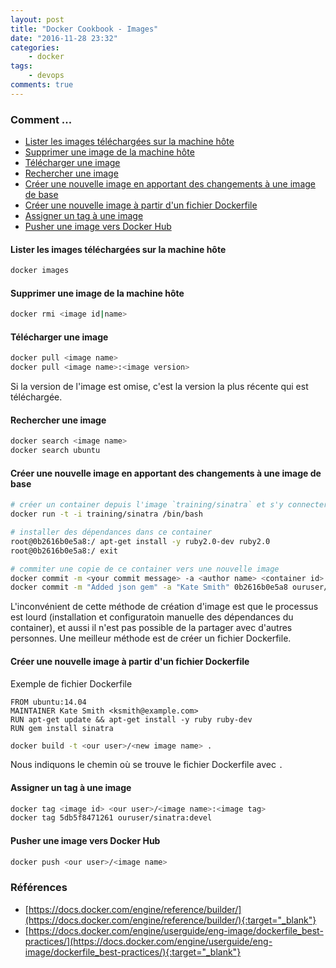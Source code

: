```yaml
---
layout: post
title: "Docker Cookbook - Images"
date: "2016-11-28 23:32"
categories:
    - docker
tags:
    - devops
comments: true
---
```


### Comment ...

* [Lister les images téléchargées sur la machine hôte](#lister-les-images-téléchargées-sur-la-machine-hôte)
* [Supprimer une image de la machine hôte](#supprimer-une-image-de-la-machine-hôte)
* [Télécharger une image](#télécharger-une-image)
* [Rechercher une image](#rechercher-une-image)
* [Créer une nouvelle image en apportant des changements à une image de base](#créer-une-nouvelle-image-en-apportant-des-changements-à-une-image-de-base)
* [Créer une nouvelle image à partir d'un fichier Dockerfile](#créer-une-nouvelle-image-à-partir-dun-fichier-dockerfile)
* [Assigner un tag à une image](#assigner-un-tag-à-une-image)
* [Pusher une image vers Docker Hub](#pusher-une-image-vers-docker-hub)

#### Lister les images téléchargées sur la machine hôte

```bash
docker images
```

#### Supprimer une image de la machine hôte

```bash
docker rmi <image id|name>
```

#### Télécharger une image

```bash
docker pull <image name>
docker pull <image name>:<image version>
```

Si la version de l'image est omise, c'est la version la plus récente qui est téléchargée.

#### Rechercher une image

```bash
docker search <image name>
docker search ubuntu
```

#### Créer une nouvelle image en apportant des changements à une image de base

```bash
# créer un container depuis l'image `training/sinatra` et s'y connecter
docker run -t -i training/sinatra /bin/bash

# installer des dépendances dans ce container
root@0b2616b0e5a8:/ apt-get install -y ruby2.0-dev ruby2.0
root@0b2616b0e5a8:/ exit

# commiter une copie de ce container vers une nouvelle image
docker commit -m <your commit message> -a <author name> <container id> <our user>/<new image name>
docker commit -m "Added json gem" -a "Kate Smith" 0b2616b0e5a8 ouruser/sinatra:v2
```

L'inconvénient de cette méthode de création d'image est que le processus est lourd (installation et configuratoin manuelle des dépendances du container), et aussi il n'est pas possible de la partager avec d'autres personnes.
Une meilleur méthode est de créer un fichier Dockerfile.

#### Créer une nouvelle image à partir d'un fichier Dockerfile

Exemple de fichier Dockerfile

```
FROM ubuntu:14.04
MAINTAINER Kate Smith <ksmith@example.com>
RUN apt-get update && apt-get install -y ruby ruby-dev
RUN gem install sinatra
```

```bash
docker build -t <our user>/<new image name> .
```

Nous indiquons le chemin où se trouve le fichier Dockerfile avec `.`

#### Assigner un tag à une image

```bash
docker tag <image id> <our user>/<image name>:<image tag>
docker tag 5db5f8471261 ouruser/sinatra:devel
```

#### Pusher une image vers Docker Hub

```bash
docker push <our user>/<image name>
```

### Références
- [https://docs.docker.com/engine/reference/builder/](https://docs.docker.com/engine/reference/builder/){:target="_blank"}
- [https://docs.docker.com/engine/userguide/eng-image/dockerfile_best-practices/](https://docs.docker.com/engine/userguide/eng-image/dockerfile_best-practices/){:target="_blank"}
